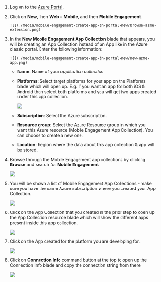 
1. Log on to the [Azure Portal](https://portal.azure.com).
2. Click on **New**, then **Web + Mobile**, and then **Mobile Engagement**.
   
       ![](./media/mobile-engagement-create-app-in-portal-new/browse-azme-extension.png)
3. In the **New Mobile Engagement App Collection** blade that appears, you will be creating an App Collection instead of an App like in the Azure classic portal. Enter the following information:
   
       ![](./media/mobile-engagement-create-app-in-portal-new/new-azme-app.png)
   
   * **Name**: Name of your *application collection* 
   * **Platforms**: Select target platforms for your app on the Platforms blade which will open up. E.g. if you want an app for both iOS & Android then select both platforms and you will get two apps created under this app collection. 
     
      ![](./media/mobile-engagement-create-app-in-portal-new/choose-platform.png)
   * **Subscription**: Select the Azure subscription. 
   * **Resource group**: Select the Azure Resource group in which you want this Azure resource (Mobile Engagement App Collection). You can choose to create a new one.  
   * **Location**: Region where the data about this app collection & app will be stored.
4. Browse through the Mobile Engagement app collections by clicking **Browse** and search for **Mobile Engagement**
   
    ![](./media/mobile-engagement-create-app-in-portal-new/browse-mobile-engagement-menu.png)
5. You will be shown a list of Mobile Engagement App Collections - make sure you have the same Azure subscription where you created your App Collection.
   
    ![](./media/mobile-engagement-create-app-in-portal-new/browse-mobile-engagement.png)
6. Click on the App Collection that you created in the prior step to open up the App Collection resource blade which will show the different apps present inside this app collection. 
   
    ![](./media/mobile-engagement-create-app-in-portal-new/mobile-engagement-app-collection.png)
7. Click on the App created for the platform you are developing for. 
   
    ![](./media/mobile-engagement-create-app-in-portal-new/mobile-engagement-app.png)
8. Click on **Connection Info** command button at the top to open up the Connection Info blade and copy the connection string from there. 
   
    ![](./media/mobile-engagement-create-app-in-portal-new/app-connection-info.png)

